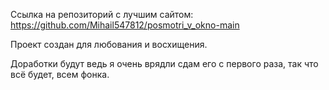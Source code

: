 Ссылка на репозиторий с лучшим сайтом: https://github.com/Mihail547812/posmotri_v_okno-main

Проект создан для любования и восхищения.

Доработки будут ведь я очень врядли сдам его с первого раза, так что всё будет, всем фонка.
